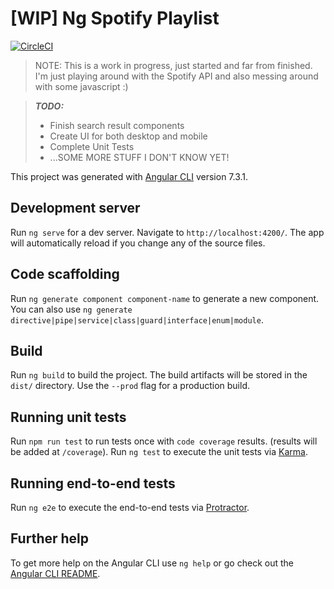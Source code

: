 # [WIP] Ng Spotify Playlist

[![CircleCI](https://circleci.com/gh/GonzaloChacon/ng-spotify-playlist/tree/master.svg?style=svg)](https://circleci.com/gh/GonzaloChacon/ng-spotify-playlist/tree/master)

> NOTE: This is a work in progress, just started and far from finished.
> I'm just playing around with the Spotify API and also messing around with some javascript :)

> ***TODO:***
> - Finish search result components
> - Create UI for both desktop and mobile
> - Complete Unit Tests
> - ...SOME MORE STUFF I DON'T KNOW YET!

This project was generated with [Angular CLI](https://github.com/angular/angular-cli) version 7.3.1.

## Development server

Run `ng serve` for a dev server. Navigate to `http://localhost:4200/`. The app will automatically reload if you change any of the source files.

## Code scaffolding

Run `ng generate component component-name` to generate a new component. You can also use `ng generate directive|pipe|service|class|guard|interface|enum|module`.

## Build

Run `ng build` to build the project. The build artifacts will be stored in the `dist/` directory. Use the `--prod` flag for a production build.

## Running unit tests

Run `npm run test` to run tests once with `code coverage` results. (results will be added at `/coverage`).
Run `ng test` to execute the unit tests via [Karma](https://karma-runner.github.io).

## Running end-to-end tests

Run `ng e2e` to execute the end-to-end tests via [Protractor](http://www.protractortest.org/).

## Further help

To get more help on the Angular CLI use `ng help` or go check out the [Angular CLI README](https://github.com/angular/angular-cli/blob/master/README.md).
